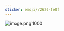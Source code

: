 ```yaml
---
sticker: emoji//2620-fe0f
---
```

![image.png|1000](https://fig-1321973591.cos.ap-nanjing.myqcloud.com/20250315193823.png)
